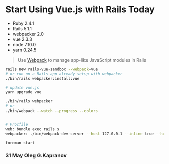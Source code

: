 # Start Using Vue.js with Rails Today

* Ruby      2.4.1
* Rails     5.1.1
* webpacker 2.0
* vue       2.3.3
* node      7.10.0
* yarn      0.24.5

> Use [Webpack][1] to manage app-like JavaScript modules in Rails

```bash
rails new rails-vue-sandbox --webpack=vue
# or run on a Rails app already setup with webpacker
./bin/rails webpacker:install:vue

# update vue.js
yarn upgrade vue

./bin/rails webpacker
# or
./bin/webpack --watch --progress --colors


# Procfile
web: bundle exec rails s
webpacker: ./bin/webpack-dev-server --host 127.0.0.1 --inline true --hot false

foreman start
```

### 31 May Oleg G.Kapranov

[1]: https://github.com/rails/webpacker

